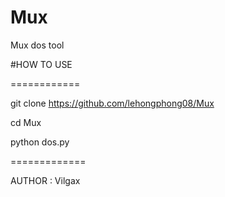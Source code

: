 # Mux
Mux dos tool


#HOW TO USE

============

git clone https://github.com/lehongphong08/Mux

cd Mux

python dos.py

=============


AUTHOR : Vilgax
